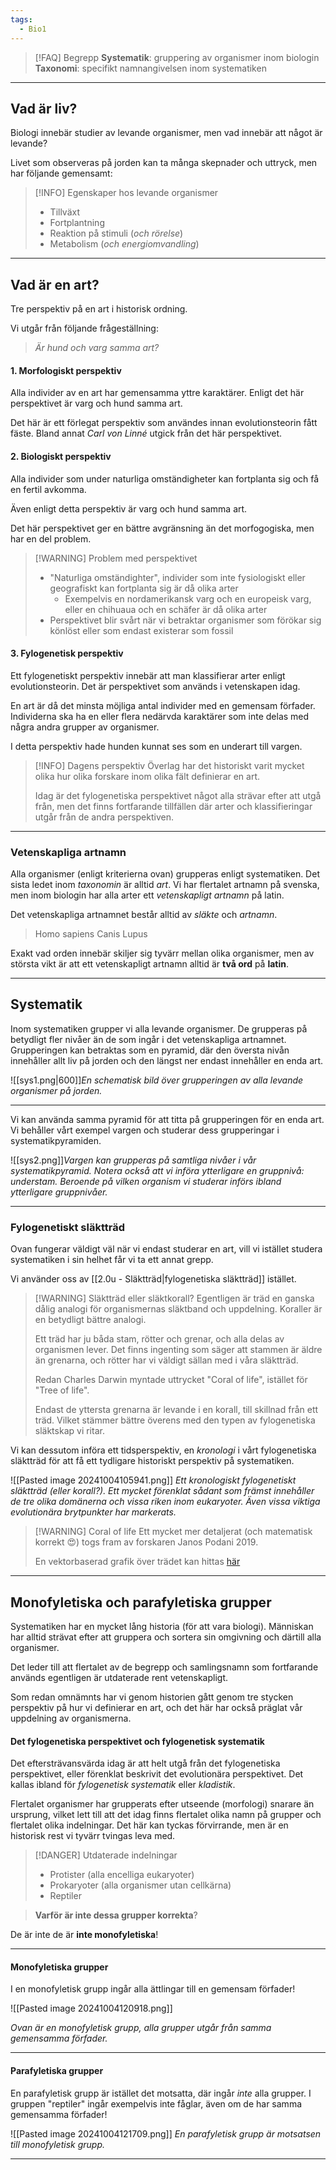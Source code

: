 ```yaml
---
tags:
  - Bio1
---
```



>[!FAQ] Begrepp
>**Systematik**: gruppering av organismer inom biologin
>**Taxonomi**: specifikt namnangivelsen inom systematiken

---

## Vad är liv?

Biologi innebär studier av levande organismer, men vad innebär att något är levande?

Livet som observeras på jorden kan ta många skepnader och uttryck, men har följande gemensamt:


>[!INFO] Egenskaper hos levande organismer
>- Tillväxt
>- Fortplantning
>- Reaktion på stimuli (*och rörelse*)
>- Metabolism (*och energiomvandling*)

---

## Vad är en art?

Tre perspektiv på en art i historisk ordning.

Vi utgår från följande frågeställning:

> *Är hund och varg samma art?*

####  1. Morfologiskt perspektiv

Alla individer av en art har gemensamma yttre karaktärer. Enligt det här perspektivet är varg och hund samma art.

Det här är ett förlegat perspektiv som användes innan evolutionsteorin fått fäste. Bland annat *Carl von Linné* utgick från det här perspektivet.

#### 2. Biologiskt perspektiv

Alla individer som under naturliga omständigheter kan fortplanta sig och få en fertil avkomma. 

Även enligt detta perspektiv är varg och hund samma art.

Det här perspektivet ger en bättre avgränsning än det morfogogiska, men har en del problem.

>[!WARNING] Problem med perspektivet
>- "Naturliga omständighter", individer som inte fysiologiskt eller geografiskt kan fortplanta sig är då olika arter
 >   - Exempelvis en nordamerikansk varg och en europeisk varg, eller en chihuaua och en schäfer är då olika arter
>- Perspektivet blir svårt när vi betraktar organismer som förökar sig könlöst eller som endast existerar som fossil

#### 3. Fylogenetisk perspektiv

Ett fylogenetiskt perspektiv innebär att man klassifierar arter enligt evolutionsteorin. Det är perspektivet som används i vetenskapen idag.

En art är då det minsta möjliga antal individer med en gemensam förfader. Individerna ska ha en eller flera nedärvda karaktärer som inte delas med några andra grupper av organismer.

I detta perspektiv hade hunden kunnat ses som en underart till vargen.

>[!INFO] Dagens perspektiv
>Överlag har det historiskt varit mycket olika hur olika forskare inom olika fält definierar en art.
>
>Idag är det fylogenetiska perspektivet något alla strävar efter att utgå från, men det finns fortfarande tillfällen där arter och klassifieringar utgår från de andra perspektiven.

---
### Vetenskapliga artnamn

Alla organismer (enligt kriterierna ovan) grupperas enligt systematiken. Det sista ledet inom *taxonomin* är alltid *art*. Vi har flertalet artnamn på svenska, men inom biologin har alla arter ett *vetenskapligt artnamn* på latin.

Det vetenskapliga artnamnet består alltid av *släkte* och *artnamn*.

>Homo sapiens
>Canis Lupus

Exakt vad orden innebär skiljer sig tyvärr mellan olika organismer, men av största vikt är att ett vetenskapligt artnamn alltid är **två ord** på **latin**.

---

## Systematik

Inom systematiken grupper vi alla levande organismer. De grupperas på betydligt fler nivåer än de som ingår i det vetenskapliga artnamnet. Grupperingen kan betraktas som en pyramid, där den översta nivån innehåller allt liv på jorden och den längst ner endast innehåller en enda art.

![[sys1.png|600]]*En schematisk bild över grupperingen av alla levande organismer på jorden.*

---

Vi kan använda samma pyramid för att titta på grupperingen för en enda art. Vi behåller vårt exempel vargen och studerar dess grupperingar i systematikpyramiden.

![[sys2.png]]*Vargen kan grupperas på samtliga nivåer i vår systematikpyramid. Notera också att vi införa ytterligare en gruppnivå: understam. Beroende på vilken organism vi studerar införs ibland ytterligare gruppnivåer.*

---

### Fylogenetiskt släktträd

Ovan fungerar väldigt väl när vi endast studerar en art, vill vi istället studera systematiken i sin helhet får vi ta ett annat grepp.

Vi använder oss av [[2.0u - Släktträd|fylogenetiska släktträd]] istället. 

>[!WARNING] Släktträd eller släktkorall?
>Egentligen är träd en ganska dålig analogi för organismernas släktband och uppdelning. Koraller är en betydligt bättre analogi.
>
>Ett träd har ju båda stam, rötter och grenar, och alla delas av organismen lever. Det finns ingenting som säger att stammen är äldre än grenarna, och rötter har vi väldigt sällan med i våra släktträd.
>
>Redan Charles Darwin myntade uttrycket "Coral of life", istället för "Tree of life".
>
>Endast de yttersta grenarna är levande i en korall, till skillnad från ett träd. Vilket stämmer bättre överens med den typen av fylogenetiska släktskap vi ritar.

Vi kan dessutom införa ett tidsperspektiv, en *kronologi* i vårt fylogenetiska släktträd för att få ett tydligare historiskt perspektiv på systematiken.

![[Pasted image 20241004105941.png]]
*Ett kronologiskt fylogenetiskt släktträd (eller korall?). Ett mycket förenklat sådant som främst innehåller de tre olika domänerna och vissa riken inom eukaryoter. Även vissa viktiga evolutionära brytpunkter har markerats.*

>[!WARNING] Coral of life
>Ett mycket mer detaljerat (och matematisk korrekt 😍) togs fram av forskaren Janos Podani 2019.
>
>En vektorbaserad grafik över trädet kan hittas [här](https://upload.wikimedia.org/wikipedia/commons/0/08/The_Coral_Of_Life_Prototype.svg)

---

## Monofyletiska och parafyletiska grupper

Systematiken har en mycket lång historia (för att vara biologi). Människan har alltid strävat efter att gruppera och sortera sin omgivning och därtill alla organismer.

Det leder till att flertalet av de begrepp och samlingsnamn som fortfarande används egentligen är utdaterade rent vetenskapligt. 

Som redan omnämnts har vi genom historien gått genom tre stycken perspektiv på hur vi definierar en art, och det här har också präglat vår uppdelning av organismerna.

#### Det fylogenetiska perspektivet och fylogenetisk systematik

Det eftersträvansvärda idag är att helt utgå från det fylogenetiska perspektivet, eller förenklat beskrivit det evolutionära perspektivet. Det kallas ibland för *fylogenetisk systematik* eller *kladistik*.

Flertalet organismer har grupperats efter utseende (morfologi) snarare än ursprung, vilket lett till att det idag finns flertalet olika namn på grupper och flertalet olika indelningar. Det här kan tyckas förvirrande, men är en historisk rest vi tyvärr tvingas leva med.

>[!DANGER] Utdaterade indelningar
>- Protister (alla encelliga eukaryoter)
>- Prokaryoter (alla organismer utan cellkärna)
>- Reptiler

> **Varför är inte dessa grupper korrekta**?

De är inte de är **inte monofyletiska**!

---

#### Monofyletiska grupper

I en monofyletisk grupp ingår alla ättlingar till en gemensam förfader!

![[Pasted image 20241004120918.png]]

*Ovan är en monofyletisk grupp, alla grupper utgår från samma gemensamma förfader.*

---

#### Parafyletiska grupper

En parafyletisk grupp är istället det motsatta, där ingår *inte* alla grupper. I gruppen "reptiler" ingår exempelvis inte fåglar, även om de har samma gemensamma förfader!

![[Pasted image 20241004121709.png]]
*En parafyletisk grupp är motsatsen till monofyletisk grupp.*

---

